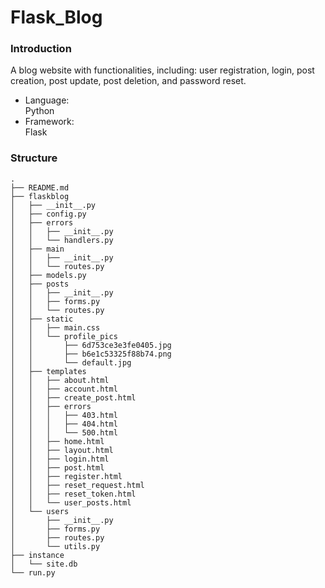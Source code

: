 # Flask_Blog

### Introduction

A blog website with functionalities, including: user registration, login, post creation, post update, post deletion, and password reset.

- Language: \
  Python
- Framework:\
  Flask

### Structure
```
.
├── README.md
├── flaskblog
│   ├── __init__.py
│   ├── config.py
│   ├── errors
│   │   ├── __init__.py
│   │   └── handlers.py
│   ├── main
│   │   ├── __init__.py
│   │   └── routes.py
│   ├── models.py
│   ├── posts
│   │   ├── __init__.py
│   │   ├── forms.py
│   │   └── routes.py
│   ├── static
│   │   ├── main.css
│   │   └── profile_pics
│   │       ├── 6d753ce3e3fe0405.jpg
│   │       ├── b6e1c53325f88b74.png
│   │       └── default.jpg
│   ├── templates
│   │   ├── about.html
│   │   ├── account.html
│   │   ├── create_post.html
│   │   ├── errors
│   │   │   ├── 403.html
│   │   │   ├── 404.html
│   │   │   └── 500.html
│   │   ├── home.html
│   │   ├── layout.html
│   │   ├── login.html
│   │   ├── post.html
│   │   ├── register.html
│   │   ├── reset_request.html
│   │   ├── reset_token.html
│   │   └── user_posts.html
│   └── users
│       ├── __init__.py
│       ├── forms.py
│       ├── routes.py
│       └── utils.py
├── instance
│   └── site.db
└── run.py
```
